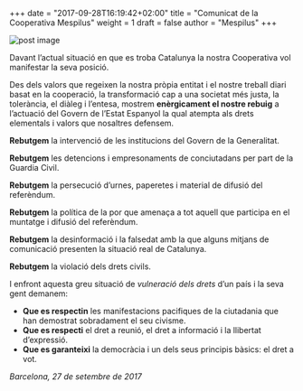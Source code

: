 +++
date = "2017-09-28T16:19:42+02:00"
title = "Comunicat de la Cooperativa Mespilus"
weight = 1
draft = false
author = "Mespilus" 
+++

![post image](/images/democracia.png)

Davant l’actual situació en que es troba Catalunya la nostra Cooperativa vol manifestar la seva posició.

Des dels valors que regeixen la nostra pròpia entitat i el nostre treball diari basat en la cooperació, la transformació cap a una societat més justa, la tolerància, el diàleg i l’entesa, mostrem **enèrgicament el nostre rebuig** a l’actuació del Govern de l’Estat Espanyol la qual atempta als drets elementals i valors que nosaltres defensem.

**Rebutgem** la intervenció de les institucions del Govern de la Generalitat.

**Rebutgem** les detencions i empresonaments de conciutadans per part de la Guardia Civil.

**Rebutgem** la persecució d’urnes, paperetes i material de difusió del referèndum.

**Rebutgem** la política de la por que amenaça a tot aquell que participa en el muntatge i difusió del referèndum.

**Rebutgem** la desinformació i la falsedat amb la que alguns mitjans de comunicació presenten la situació real de Catalunya.

**Rebutgem** la violació dels drets civils.

I enfront aquesta greu situació de *vulneració dels drets* d’un país i la seva gent demanem:

* **Que es respectin** les manifestacions pacifiques de la ciutadania que han demostrat sobradament el seu civisme.
* **Que es respecti** el dret a reunió, el dret a informació i la llibertat d’expressió.
* **Que es garanteixi** la democràcia i un dels seus principis bàsics: el dret a vot.

_Barcelona, 27 de setembre de 2017_